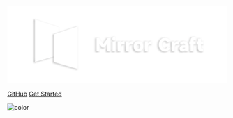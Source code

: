 ![logo](images/l4.png)

[GitHub](https://github.com/docsifyjs/docsify/)
[Get Started](#简介-introduction)

![color](#000000)